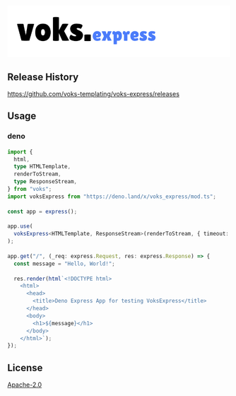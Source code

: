 ![voks web elements](./docs/voks_express.svg)

## Release History

https://github.com/voks-templating/voks-express/releases

## Usage

### deno

```ts
import {
  html,
  type HTMLTemplate,
  renderToStream,
  type ResponseStream,
} from "voks";
import voksExpress from "https://deno.land/x/voks_express/mod.ts";

const app = express();

app.use(
  voksExpress<HTMLTemplate, ResponseStream>(renderToStream, { timeout: 50 }),
);

app.get("/", (_req: express.Request, res: express.Response) => {
  const message = "Hello, World!";

  res.render(html`<!DOCTYPE html>
    <html>
      <head>
        <title>Deno Express App for testing VoksExpress</title>
      </head>
      <body>
        <h1>${message}</h1>
      </body>
    </html>`);
});
```

## License

[Apache-2.0](./LICENSE)
